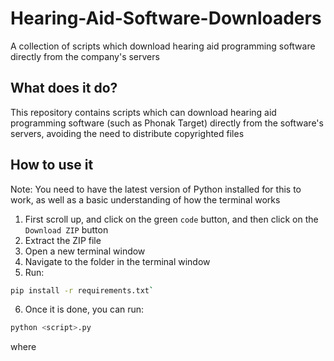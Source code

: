 # Hearing-Aid-Software-Downloaders
A collection of scripts which download hearing aid programming software directly from the company's servers

## What does it do?
This repository contains scripts which can download hearing aid programming software (such as Phonak Target) directly from the software's servers, avoiding the need to distribute copyrighted files

## How to use it
Note: You need to have the latest version of Python installed for this to work, as well as a basic understanding of how the terminal works
1. First scroll up, and click on the green `code` button, and then click on the `Download ZIP` button
2. Extract the ZIP file
3. Open a new terminal window
4. Navigate to the folder in the terminal window
5. Run:
~~~bash
pip install -r requirements.txt`
~~~

6. Once it is done, you can run:
~~~bash
python <script>.py
~~~
where <script> is the name of the script file you want to run

## Copyright & DMCA
Since these scripts download data which is publically available online directly from software servers, it does not directly distribute any copyrighted content<br>
If you are a company and are still unhappy with the way one of these scripts works, please open an issue describing how exactly the script violates your software's copyright and it will be made to comply immediately<br>

## DISCLAIMER
I (Bluebotlabz), do not take any responsability for what you do using this software<br/>
All rights and credit go to their rightful owners. No copyright infringement intended.<br/>
<br/>
Bluebotlabz and this downloader are not affiliated with or endorsed by any of the companies mentioned in this repository<br/>
Depending on how this software is used, it may breach the EULA of the downloaded software<br/>
This is an UNOFFICIAL downloader and use of the software downloaded using it may be limited<br/>
